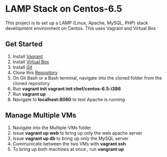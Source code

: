 # LAMP Stack on Centos-6.5

This project is to set up a LAMP (Linux, Apache, MySQL, PHP) stack development environment on Centos. This uses Vagrant and Virtual Box

## Get Started
1. Install [Vagrant](https://www.vagrantup.com/downloads.html)
2. Install [Virtual Box](https://www.virtualbox.org/wiki/Downloads)
3. Install [Git](https://git-scm.com/)
4. Clone this [Repository](https://github.com/CruzanCaramele/Developement-Environment.git)
5. On Git Bash or a Bash terminal, navigate into the cloned folder from the cloned repository
6. Run **vagrant init vagrant init chef/centos-6.5-i386**
7. Run **vagrant up**
8. Navigate to **localhost:8080** to test Apache is running


## Manage Multiple VMs
1. Navigate into the Multiple-VMs folder
2. Issue **vagrant up web** to bring up only the web apache server
3. Issue **vagrant up db** to bring up only the MySQL server 
4. Communicate between the two VMs with **vagrant ssh**
5. To bring up both machines at once , run **vangrant up**


